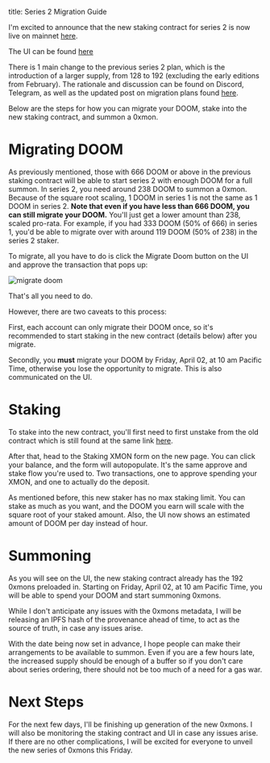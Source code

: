 title: Series 2 Migration Guide

I'm excited to announce that the new staking contract for series 2 is now live on mainnet [here](https://etherscan.io/address/0xA3300bfc13556Fa5146fFdE34e92a0230A1C3197). 

The UI can be found [here](https://0xmons.xyz/#/summon2)

There is 1 main change to the previous series 2 plan, which is the introduction of a larger supply, from 128 to 192 (excluding the early editions from February). The rationale and discussion can be found on Discord, Telegram, as well as the updated post on migration plans found [here](https://blog.0xmons.xyz/81127166310). 

Below are the steps for how you can migrate your DOOM, stake into the new staking contract, and summon a 0xmon.

# Migrating DOOM

As previously mentioned, those with 666 DOOM or above in the previous staking contract will be able to start series 2 with enough DOOM for a full summon. In series 2, you need around 238 DOOM to summon a 0xmon. Because of the square root scaling, 1 DOOM in series 1 is not the same as 1 DOOM in series 2. **Note that even if you have less than 666 DOOM, you can still migrate your DOOM.** You'll just get a lower amount than 238, scaled pro-rata. For example, if you had 333 DOOM (50% of 666) in series 1, you'd be able to migrate over with around 119 DOOM (50% of 238) in the series 2 staker.

To migrate, all you have to do is click the Migrate Doom button on the UI and approve the transaction that pops up:

![migrate doom](https://i.imgur.com/QECCDoE.png)

That's all you need to do.

However, there are two caveats to this process:

First, each account can only migrate their DOOM once, so it's recommended to start staking in the new contract (details below) after you migrate.

Secondly, you **must** migrate your DOOM by Friday, April 02, at 10 am Pacific Time, otherwise you lose the opportunity to migrate. This is also communicated on the UI.

# Staking 

To stake into the new contract, you'll first need to first unstake from the old contract which is still found at the same link [here](https://0xmons.xyz/#/summon).

After that, head to the Staking XMON form on the new page. You can click your balance, and the form will autopopulate. It's the same approve and stake flow you're used to. Two transactions, one to approve spending your XMON, and one to actually do the deposit.

As mentioned before, this new staker has no max staking limit. You can stake as much as you want, and the DOOM you earn will scale with the square root of your staked amount. Also, the UI now shows an estimated amount of DOOM per day instead of hour.

# Summoning

As you will see on the UI, the new staking contract already has the 192 0xmons preloaded in. Starting on Friday, April 02, at 10 am Pacific Time, you will be able to spend your DOOM and start summoning 0xmons.

While I don't anticipate any issues with the 0xmons metadata, I will be releasing an IPFS hash of the provenance ahead of time, to act as the source of truth, in case any issues arise.

With the date being now set in advance, I hope people can make their arrangements to be available to summon. Even if you are a few hours late, the increased supply should be enough of a buffer so if you don't care about series ordering, there should not be too much of a need for a gas war.

# Next Steps

For the next few days, I'll be finishing up generation of the new 0xmons. I will also be monitoring the staking contract and UI in case any issues arise. If there are no other complications, I will be excited for everyone to unveil the new series of 0xmons this Friday.

